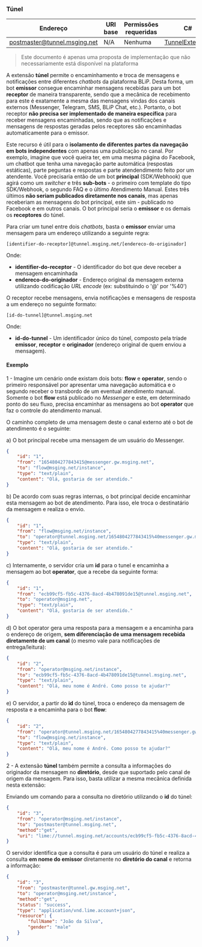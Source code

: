 ### Túnel
| Endereço                     | URI base      | Permissões requeridas   | C#              |
|------------------------------|---------------|-------------------------|-----------------|
| postmaster@tunnel.msging.net | N/A | Nenhuma | [TunnelExtension](https://github.com/takenet/messaginghub-client-csharp/blob/master/src/Takenet.MessagingHub.Client/Extensions/Tunnel/TunnelExtension.cs) |

> Este documento é apenas uma proposta de implementação que não necessariamente está disponível na plataforma

A extensão **túnel** permite o encaminhamento e troca de mensagens e notificações entre diferentes *chatbots* da plataforma BLiP. Desta forma, um bot **emissor** consegue encaminhar mensagens recebidas para um bot **receptor** de maneira transparente, sendo que a mecânica de recebimento para este é exatamente a mesma das mensagens vindas dos canais externos (Messenger, Telegram, SMS, BLiP Chat, etc.). Portanto, o bot receptor **não precisa ser implementado de maneira específica** para receber mensagens encaminhadas, sendo que as notificações e mensagens de respostas geradas pelos receptores são encaminhadas automaticamente para o emissor.

Este recurso é útil para o **isolamento de diferentes partes da navegação em bots independentes** com apenas uma publicação no canal. Por exemplo, imagine que você queira ter, em uma mesma página do Facebook, um chatbot que tenha uma navegação parte automática (respostas estáticas), parte peguntas e respostas e parte atendendimento feito por um atendente. Você precisaria então de um bot **principal** (SDK/Webhook) que agirá como um *switcher* e três **sub-bots** - o primeiro com template do tipo SDK/Webhook, o segundo FAQ e o último Atendimento Manual. Estes três últimos **não seriam publicados diretamente nos canais**, mas apenas receberiam as mensagens do bot principal, este sim - publicado no Facebook e em outros canais. O bot principal seria o **emissor** e os demais os **receptores** do túnel.

Para criar um tunel entre dois *chatbots*, basta o **emissor** enviar uma mensagem para um endereço utilizando a seguinte regra:

```
[identifier-do-receptor]@tunnel.msging.net/[endereco-do-originador]
```
Onde:
- **identifier-do-receptor** - O identificador do bot que deve receber a mensagem encaminhada
- **endereco-do-originador** - Endereço original da mensagem externa utilizando codificação *URL encode* (ex: substituindo o '@' por '%40')

O receptor recebe mensagens, envia notificações e mensagens de resposta a um endereço no seguinte formato:

```
[id-do-tunnel]@tunnel.msging.net
```
Onde:
- **id-do-tunnel** - Um identificador único do túnel, composto pela tríade **emissor**, **receptor** e **originador** (endereço original de quem enviou a mensagem).

#### Exemplo

1 - Imagine um cenário onde existam dois bots: **flow** e **operator**, sendo o primeiro responsável por apresentar uma navegação automática e o segundo receber o transbordo de um eventual atendimento manual. Somente o bot **flow** está publicado no *Messenger* e este, em determinado ponto do seu fluxo, precisa encaminhar as mensagens ao bot **operator** que faz o controle do atendimento manual.

O caminho completo de uma mensagem deste o canal externo até o bot de atendimento é o seguinte:

a) O bot principal recebe uma mensagem de um usuário do Messenger.
```json
{
    "id": "1",
    "from": "1654804277843415@messenger.gw.msging.net",
    "to": "flow@msging.net/instance",
    "type": "text/plain",
    "content": "Olá, gostaria de ser atendido."
}
```

b) De acordo com suas regras internas, o bot principal decide encaminhar esta mensagem ao bot de atendimento. Para isso, ele troca o destinatário da mensagem e realiza o envio.

```json
{
    "id": "1",
    "from": "flow@msging.net/instance",
    "to": "operator@tunnel.msging.net/1654804277843415%40messenger.gw.msging.net",
    "type": "text/plain",
    "content": "Olá, gostaria de ser atendido."
}
```

c) Internamente, o servidor cria um **id** para o tunel e encaminha a mensagem ao bot **operator**, que a recebe da seguinte forma:

```json
{
    "id": "1",
    "from": "ecb99cf5-fb5c-4376-8acd-4b478091de15@tunnel.msging.net",
    "to": "operator@msging.net",    
    "type": "text/plain",
    "content": "Olá, gostaria de ser atendido."
}
```

d) O bot operator gera uma resposta para a mensagem e a encaminha para o endereço de origem, **sem diferenciação de uma mensagem recebida diretamente de um canal** (o mesmo vale para notificações de entrega/leitura):

```json
{
    "id": "2",
    "from": "operator@msging.net/instance",
    "to": "ecb99cf5-fb5c-4376-8acd-4b478091de15@tunnel.msging.net",    
    "type": "text/plain",
    "content": "Olá, meu nome é André. Como posso te ajudar?"
}
```

e) O servidor, a partir do **id** do túnel, troca o endereço da mensagem de resposta e a encaminha para o bot **flow**:

```json
{
    "id": "2",
    "from": "operator@tunnel.msging.net/1654804277843415%40messenger.gw.msging.net",
    "to": "flow@msging.net/instance",    
    "type": "text/plain",
    "content": "Olá, meu nome é André. Como posso te ajudar?"
}
```

2 - A extensão **túnel** também permite a consulta a informações do originador da mensagem no **diretório**, desde que suportado pelo canal de origem da mensagem. Para isso, basta utilizar a mesma mecânica definida nesta extensão:

Enviando um comando para a consulta no diretório utilizando o **id** do túnel:

```json
{
    "id": "3",
    "from": "operator@msging.net/instance",
    "to": "postmaster@tunnel.msging.net",    
    "method":"get",
    "uri": "lime://tunnel.msging.net/accounts/ecb99cf5-fb5c-4376-8acd-4b478091de15"
}
```

O servidor identifica que a consulta é para um usuário do túnel e realiza a consulta **em nome do emissor** diretamente no **diretório do canal** e retorna a informação:

```json
{
    "id": "3",
    "from": "postmaster@tunnel.gw.msging.net",    
    "to": "operator@msging.net/instance",
    "method":"get",
    "status": "success",
    "type": "application/vnd.lime.account+json",
    "resource": {
        "fullName": "João da Silva",
        "gender": "male"
    }    
}
```

